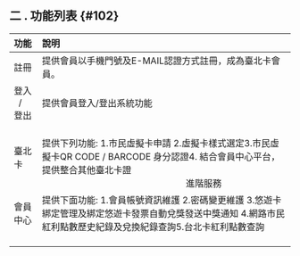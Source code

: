 ## **二 . 功能列表** {#102}

| 功能 | 說明 |
| :--- | :--- |
| 註冊 |提供會員以手機門號及E-MAIL認證方式註冊，成為臺北卡會員。|
| 登入    / 登出    | 提供會員登入/登出系統功能                                                                                        |
| 臺北卡            |提供下列功能: 1.市民虛擬卡申請 2.虛擬卡樣式選定3.市民虛擬卡QR CODE / BARCODE 身分認證4. 結合會員中心平台， 提供整合其他臺北卡證                                                                                                                              進階服務|
|會員中心           |提供下面功能: 1.會員帳號資訊維護 2.密碼變更維護 3.悠遊卡綁定管理及綁定悠遊卡發票自動兌獎發送中獎通知 4.網路市民紅利點數歷史紀錄及兌換紀錄查詢5.台北卡紅利點數查詢                                                                                                       |
